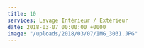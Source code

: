 ```yaml
---
title: 10
services: Lavage Intérieur / Extérieur
date: 2018-03-07 00:00:00 +0000
image: "/uploads/2018/03/07/IMG_3031.JPG"
---
```

